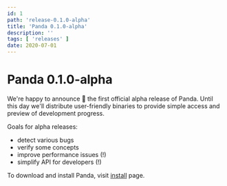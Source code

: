 ```yaml
---
id: 1
path: 'release-0.1.0-alpha'
title: 'Panda 0.1.0-alpha'
description: ''
tags: [ 'releases' ]
date: 2020-07-01
---
```


# Panda 0.1.0-alpha
We're happy to announce 📢 the first official alpha release of Panda. 
Until this day we'll distribute user-friendly binaries to provide simple access and preview of development progress.

Goals for alpha releases:
* detect various bugs
* verify some concepts
* improve performance issues (!)
* simplify API for developers (!)

To download and install Panda, visit [install](/install) page. 